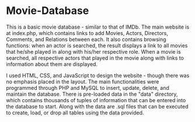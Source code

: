 Movie-Database
==============

This is a basic movie database - similar to that of IMDb. The main website is at index.php, which contains links to add Movies, Actors, Directors, Comments, and Relations between each. It also contains browsing functions: when an actor is searched, the result displays a link to all movies that he/she played in along with his/her respective role. When a movie is searched, all respective actors that played in the movie along with links to information about them are displayed.

I used HTML, CSS, and JavaScript to design the website - though there was no emphasis placed in the layout. The main functionalities were programmed through PHP and MySQL to insert, update, delete, and maintain the database. There is pre-loaded data in the "data" directory, which contains thousands of tuples of information that can be entered into the database to start. Along with the data are .sql files that can be executed to create, load, or drop all tables using the data provided.
